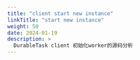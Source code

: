 ```yaml
---
title: "client start new instance"
linkTitle: "start new instance"
weight: 50
date: 2024-01-19
description: >
  DurableTask client 初始化worker的源码分析
---
```




